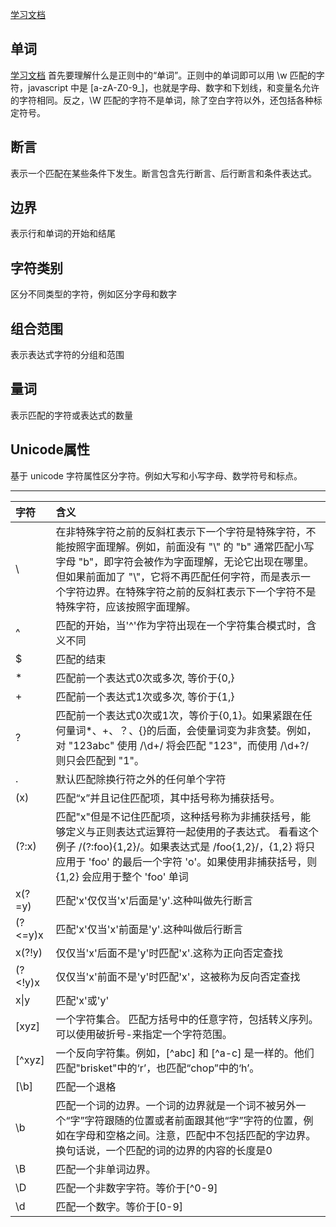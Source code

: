 [学习文档](https://developer.mozilla.org/zh-CN/docs/Web/JavaScript/Guide/Regular_Expression22s)



## 单词

[学习文档](https://segmentfault.com/q/1010000004081457?_ea=506637)
首先要理解什么是正则中的“单词”。正则中的单词即可以用 \w 匹配的字符，javascript 中是 [a-zA-Z0-9_]，也就是字母、数字和下划线，和变量名允许的字符相同。反之，\W 匹配的字符不是单词，除了空白字符以外，还包括各种标定符号。

## 断言 
表示一个匹配在某些条件下发生。断言包含先行断言、后行断言和条件表达式。


## 边界
表示行和单词的开始和结尾

## 字符类别
区分不同类型的字符，例如区分字母和数字

## 组合范围
表示表达式字符的分组和范围

## 量词
表示匹配的字符或表达式的数量

## Unicode属性
基于 unicode 字符属性区分字符。例如大写和小写字母、数学符号和标点。

---

  字符 | 含义 | 
  :-------| :--- | 
  \ | 在非特殊字符之前的反斜杠表示下一个字符是特殊字符，不能按照字面理解。例如，前面没有 "\\" 的 "b" 通常匹配小写字母 "b"，即字符会被作为字面理解，无论它出现在哪里。但如果前面加了 "\\"，它将不再匹配任何字符，而是表示一个字符边界。在特殊字符之前的反斜杠表示下一个字符不是特殊字符，应该按照字面理解。 |  
  ^ | 匹配的开始，当'^'作为字符出现在一个字符集合模式时，含义不同|
  $ | 匹配的结束 |
  * | 匹配前一个表达式0次或多次, 等价于{0,} |
  + | 匹配前一个表达式1次或多次, 等价于{1,} |
  ? | 匹配前一个表达式0次或1次，等价于{0,1}。如果紧跟在任何量词*、+、？、{}的后面，会使量词变为非贪婪。例如，对 "123abc" 使用 /\d+/ 将会匹配 "123"，而使用 /\d+?/ 则只会匹配到 "1"。|
  . | 默认匹配除换行符之外的任何单个字符 |
 (x)| 匹配“x”并且记住匹配项，其中括号称为捕获括号。 |
 (?:x) | 匹配"x"但是不记住匹配项，这种括号称为非捕获括号，能够定义与正则表达式运算符一起使用的子表达式。 看看这个例子 /(?:foo){1,2}/。如果表达式是 /foo{1,2}/，{1,2} 将只应用于 'foo' 的最后一个字符 'o'。如果使用非捕获括号，则 {1,2} 会应用于整个 'foo' 单词 |
 x(?=y) | 匹配'x'仅仅当'x'后面是'y'.这种叫做先行断言 |
(?<=y)x | 匹配'x'仅当'x'前面是'y'.这种叫做后行断言 |
 x(?!y) | 仅仅当'x'后面不是'y'时匹配'x'.这称为正向否定查找 |
(?<!y)x | 仅仅当'x'前面不是'y'时匹配'x'，这被称为反向否定查找 |
 x\|y | 匹配'x'或'y' |
 [xyz] | 一个字符集合。 匹配方括号中的任意字符，包括转义序列。可以使用破折号-来指定一个字符范围。 |
 [^xyz] | 一个反向字符集。例如，[^abc] 和 [^a-c] 是一样的。他们匹配"brisket"中的‘r’，也匹配“chop”中的‘h’。|
 [\b] | 匹配一个退格 |
 \b | 匹配一个词的边界。一个词的边界就是一个词不被另外一个“字”字符跟随的位置或者前面跟其他“字”字符的位置，例如在字母和空格之间。注意，匹配中不包括匹配的字边界。换句话说，一个匹配的词的边界的内容的长度是0 |
 \B | 匹配一个非单词边界。
 \D | 匹配一个非数字字符。等价于[^0-9]
 \d | 匹配一个数字。等价于[0-9]



